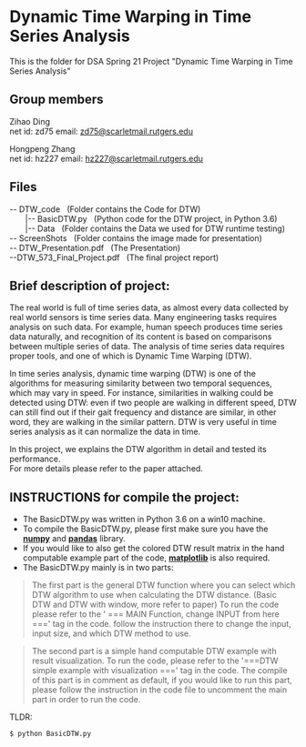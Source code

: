 #  **Dynamic Time Warping in Time Series Analysis**


This is the folder for DSA Spring 21 Project "Dynamic Time Warping in Time Series Analysis" 

## Group members

Zihao Ding  
net id: zd75  email: zd75@scarletmail.rutgers.edu  

Hongpeng Zhang  
net id: hz227   email: hz227@scarletmail.rutgers.edu  

## Files
-- DTW_code   &nbsp; (Folder contains the Code for DTW)  
&nbsp;&nbsp; &nbsp; &nbsp; |-- BasicDTW.py &nbsp; (Python code for the DTW project, in Python 3.6)&nbsp;  
&nbsp; &nbsp; &nbsp; &nbsp;|-- Data &nbsp; (Folder contains the Data we used for DTW runtime testing)&nbsp;  
-- ScreenShots &nbsp; (Folder contains the image made for presentation)  
-- DTW_Presentation.pdf &nbsp; (The Presentation)  
--DTW_573_Final_Project.pdf &nbsp; (The final project report)  

##  Brief description of project:

The real world is full of time series data, as almost every data collected by real world sensors is time series data. Many engineering tasks requires analysis on such data. For example, human speech produces time series data naturally, and recognition of its content is based on comparisons between multiple series of data. The analysis of time series data requires  proper tools, and one of which is Dynamic Time Warping (DTW).

In time series analysis, dynamic time warping (DTW) is one of the algorithms for measuring similarity between two temporal sequences, which may vary in speed. For instance, similarities in walking could be detected using DTW: even if two people are walking in different speed, DTW can still find out if their gait frequency and distance are similar, in other word, they are walking in the similar pattern. DTW is very useful in time series analysis as it can normalize the data in time.

In this project, we explains the DTW algorithm in detail and tested its performance.  
For more details please refer to the paper attached.

## **INSTRUCTIONS** for compile the project:
- The BasicDTW.py was written in Python 3.6 on a win10 machine.  
- To compile the BasicDTW.py, please first make sure you have the [**numpy**](https://pypi.org/project/numpy/) and [**pandas**](https://pypi.org/project/pandas/) library.  
- If you would like to also get the colored DTW result matrix in the hand computable example part of the code,  [**matplotlib**](https://pypi.org/project/matplotlib/) is also required.
- The BasicDTW.py mainly is in two parts:  
> The first part is the general DTW function where you can select which DTW algorithm to use when calculating the DTW distance. (Basic DTW and DTW with window, more refer to paper) To run the code please refer to the ' === MAIN Function, change INPUT from here ===' tag in the code. follow the instruction there to change the input, input size, and which DTW method to use.

>The second part is a simple hand computable DTW example with result visualization. To run the code, please refer to the '===DTW simple example with visualization ===' tag in the code. The compile of this part is in comment as default, if you would like to run this part, please follow the instruction in the code file to uncomment the main part in order to run the code. 


TLDR: 
```
$ python BasicDTW.py
```
